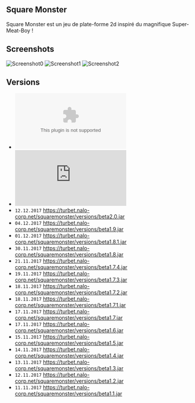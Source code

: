 ## Square Monster
Square Monster est un jeu de plate-forme 2d inspiré du magnifique Super-Meat-Boy !

## Screenshots
![Screenshot0](https://raw.githubusercontent.com/Strozor/Square-Monster/master/screenshots/0.png)
![Screenshot1](https://raw.githubusercontent.com/Strozor/Square-Monster/master/screenshots/1.png)
![Screenshot2](https://raw.githubusercontent.com/Strozor/Square-Monster/master/screenshots/2.png)

## Versions
* ![Download the current .exe version](https://github.com/Strozor/Square-Monster/blob/master/SquareMonster.exe?raw=true)
* ![Download the current .jar version](https://github.com/Strozor/Square-Monster/blob/master/SquareMonster.jar?raw=true)
* `12.12.2017` <https://turbet.nalo-corp.net/squaremonster/versions/beta2.0.jar>
* `04.12.2017` <https://turbet.nalo-corp.net/squaremonster/versions/beta1.9.jar>
* `01.12.2017` <https://turbet.nalo-corp.net/squaremonster/versions/beta1.8.1.jar>
* `30.11.2017` <https://turbet.nalo-corp.net/squaremonster/versions/beta1.8.jar>
* `21.11.2017` <https://turbet.nalo-corp.net/squaremonster/versions/beta1.7.4.jar>
* `19.11.2017` <https://turbet.nalo-corp.net/squaremonster/versions/beta1.7.3.jar>
* `18.11.2017` <https://turbet.nalo-corp.net/squaremonster/versions/beta1.7.2.jar>
* `18.11.2017` <https://turbet.nalo-corp.net/squaremonster/versions/beta1.7.1.jar>
* `17.11.2017` <https://turbet.nalo-corp.net/squaremonster/versions/beta1.7.jar>
* `17.11.2017` <https://turbet.nalo-corp.net/squaremonster/versions/beta1.6.jar>
* `15.11.2017` <https://turbet.nalo-corp.net/squaremonster/versions/beta1.5.jar>
* `14.11.2017` <https://turbet.nalo-corp.net/squaremonster/versions/beta1.4.jar>
* `13.11.2017` <https://turbet.nalo-corp.net/squaremonster/versions/beta1.3.jar>
* `12.11.2017` <https://turbet.nalo-corp.net/squaremonster/versions/beta1.2.jar>
* `11.11.2017` <https://turbet.nalo-corp.net/squaremonster/versions/beta1.1.jar>
